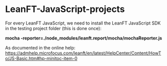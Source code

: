 # LeanFT-JavaScript-projects


For every LeanFT JavaScript, we need to install the LeanFT JavaScript SDK in the testing project folder (this is done once):


**mocha -reporter=./node_modules/leanft.report/mocha/mochaReporter.js**


As documented in the online help: https://admhelp.microfocus.com/leanft/en/latest/HelpCenter/Content/HowTo/JS-Basic.htm#hp-minitoc-item-0
